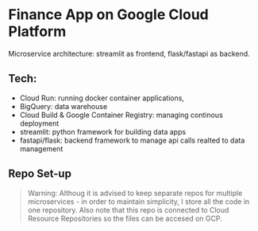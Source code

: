 # **Finance App on Google Cloud Platform**

Microservice architecture: streamlit as frontend, flask/fastapi as backend.

## Tech: 
- Cloud Run: running docker container applications, 
- BigQuery: data warehouse
- Cloud Build & Google Container Registry: managing continous deployment
- streamlit: python framework for building data apps
- fastapi/flask: backend framework to manage api calls realted to data management

## Repo Set-up
> Warning: Althoug it is advised to keep separate repos for multiple microservices - in order to maintain simplicity, I store all the code in one repository. Also note that this repo is connected to Cloud Resource Repositories so the files can be accesed on GCP.